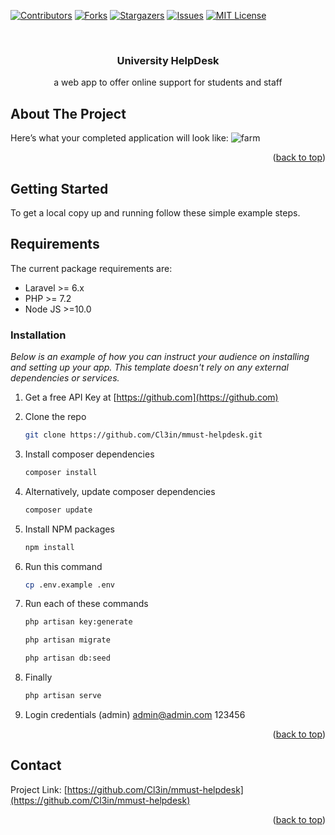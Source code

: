 <!-- PROJECT SHIELDS -->
<!--
*** I'm using markdown "reference style" links for readability.
*** Reference links are enclosed in brackets [ ] instead of parentheses ( ).
*** See the bottom of this document for the declaration of the reference variables
*** for contributors-url, forks-url, etc. This is an optional, concise syntax you may use.
*** https://www.markdownguide.org/basic-syntax/#reference-style-links
-->
[![Contributors][contributors-shield]][contributors-url]
[![Forks][forks-shield]][forks-url]
[![Stargazers][stars-shield]][stars-url]
[![Issues][issues-shield]][issues-url]
[![MIT License][license-shield]][license-url]

<!-- PROJECT LOGO -->
<br />
<div align="center">
  <a href="https://github.com/Cl3in/mmust-helpdesk">
<!--     <img src="images/logo.png" alt="Logo" width="80" height="80"> -->
  </a>

  <h3 align="center"> University HelpDesk</h3>

  <p align="center">
    a web app to offer online support for students and staff
    <br />

  </p>
</div>

<!-- ABOUT THE PROJECT -->
## About The Project
Here’s what your completed application will look like:
![farm](https://user-images.githubusercontent.com/34887895/171955472-bb520b79-4c5d-4464-bed3-37c52b4c6f32.PNG)



<p align="right">(<a href="#top">back to top</a>)</p>

<!-- GETTING STARTED -->
## Getting Started

To get a local copy up and running follow these simple example steps.

## Requirements

The current package requirements are:

- Laravel >= 6.x
- PHP >= 7.2
- Node JS >=10.0

### Installation

_Below is an example of how you can instruct your audience on installing and setting up your app. This template doesn't rely on any external dependencies or services._

1. Get a free API Key at [https://github.com](https://github.com)
2. Clone the repo
   ```sh
   git clone https://github.com/Cl3in/mmust-helpdesk.git
   ```
3. Install composer dependencies
   ```sh
   composer install
   ```
3. Alternatively, update composer dependencies
   ```sh
   composer update
   ```
4. Install NPM packages
   ```sh
   npm install
   ```
5. Run this command
   ```sh
   cp .env.example .env
   ```

6. Run each of these commands 
   ```sh
   php artisan key:generate
   ```
   ```sh
   php artisan migrate
   ```
   ```sh
   php artisan db:seed
   ```   
7. Finally
   ```sh
   php artisan serve
   ```  
8. Login credentials (admin)
    admin@admin.com
    123456   
<p align="right">(<a href="#top">back to top</a>)</p>

<!-- CONTACT -->
## Contact

<!-- Your Name - [@your_twitter](https://twitter.com/Cl3in) - email@example.com
 -->
Project Link: [https://github.com/Cl3in/mmust-helpdesk](https://github.com/Cl3in/mmust-helpdesk)

<p align="right">(<a href="#top">back to top</a>)</p>

<!-- MARKDOWN LINKS & IMAGES -->
<!-- https://www.markdownguide.org/basic-syntax/#reference-style-links -->
[contributors-shield]: https://img.shields.io/github/contributors/Cl3in/mmust-helpdesk.svg?style=for-the-badge
[contributors-url]: https://github.com/Cl3in/mmust-helpdesk/graphs/contributors
[forks-shield]: https://img.shields.io/github/forks/Cl3in/mmust-helpdesk.svg?style=for-the-badge
[forks-url]: https://github.com/Cl3in/mmust-helpdesk/network/members
[stars-shield]: https://img.shields.io/github/stars/Cl3in/mmust-helpdesk.svg?style=for-the-badge
[stars-url]: https://github.com/Cl3in/mmust-helpdesk/stargazers
[issues-shield]: https://img.shields.io/github/issues/Cl3in/mmust-helpdesk.svg?style=for-the-badge
[issues-url]: https://github.com/Cl3in/mmust-helpdesk/issues
[license-shield]: https://img.shields.io/github/license/Cl3in/mmust-helpdesk.svg?style=for-the-badge
[license-url]: https://github.com/Cl3in/mmust-helpdesk/LICENSE.txt
[linkedin-shield]: https://img.shields.io/badge/-LinkedIn-black.svg?style=for-the-badge&logo=linkedin&colorB=555
[product-screenshot]: images/screenshot.png
